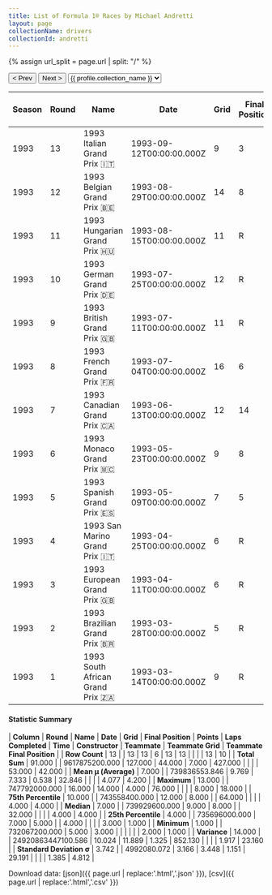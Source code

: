```yaml
---
title: List of Formula 1® Races by Michael Andretti
layout: page
collectionName: drivers
collectionId: andretti
---
```


{% assign url_split = page.url | split: "/" %}
<div id="collection-navigation">
<button onclick="selector.options[selector.selectedIndex-1].value && (window.location = selector.options[selector.selectedIndex-1].value);">&lt; Prev</button>
<button onclick="selector.options[selector.selectedIndex+1].value && (window.location = selector.options[selector.selectedIndex+1].value);">Next &gt;</button>
<select id="selector" onchange="this.options[this.selectedIndex].value && (window.location = this.options[this.selectedIndex].value);">
  {% for collectionId in site.data[page.collectionName].refs %}
    {% if collectionId == page.collectionId %}
      {% assign selected = "selected" %}
    {% else %}
      {% assign selected = "" %}
    {% endif %}
    {% assign profile = site.data[page.collectionName][collectionId].profile %}
    <option value="/f1/{{ page.collectionName }}/{{ collectionId }}/{{ url_split[4] }}" {{ selected }}>{{ profile.collection_name }}</option>
  {% endfor %}
</select>
</div>

| Season | Round | Name | Date | Grid | Final Position | Points | Laps Completed | Time | Constructor | Teammate | Teammate Grid | Teammate Final Position |
|--|--|--|--|--|--|--|--|--|--|--|--|--|
| 1993 | 13 | 1993 Italian Grand Prix 🇮🇹 | 1993-09-12T00:00:00.000Z | 9 | 3 | 4.0 | 52 |   | McLaren 🇬🇧 | [Ayrton Senna 🇧🇷](/f1/drivers/senna) | 4 | R |
| 1993 | 12 | 1993 Belgian Grand Prix 🇧🇪 | 1993-08-29T00:00:00.000Z | 14 | 8 | 0.0 | 43 |   | McLaren 🇬🇧 | [Ayrton Senna 🇧🇷](/f1/drivers/senna) | 5 | 4 |
| 1993 | 11 | 1993 Hungarian Grand Prix 🇭🇺 | 1993-08-15T00:00:00.000Z | 11 | R | 0.0 | 15 |   | McLaren 🇬🇧 | [Ayrton Senna 🇧🇷](/f1/drivers/senna) | 4 | R |
| 1993 | 10 | 1993 German Grand Prix 🇩🇪 | 1993-07-25T00:00:00.000Z | 12 | R | 0.0 | 4 |   | McLaren 🇬🇧 | [Ayrton Senna 🇧🇷](/f1/drivers/senna) | 4 | 4 |
| 1993 | 9 | 1993 British Grand Prix 🇬🇧 | 1993-07-11T00:00:00.000Z | 11 | R | 0.0 | 0 |   | McLaren 🇬🇧 | [Ayrton Senna 🇧🇷](/f1/drivers/senna) | 4 | 5 |
| 1993 | 8 | 1993 French Grand Prix 🇫🇷 | 1993-07-04T00:00:00.000Z | 16 | 6 | 1.0 | 71 |   | McLaren 🇬🇧 | [Ayrton Senna 🇧🇷](/f1/drivers/senna) | 5 | 4 |
| 1993 | 7 | 1993 Canadian Grand Prix 🇨🇦 | 1993-06-13T00:00:00.000Z | 12 | 14 | 0.0 | 66 |   | McLaren 🇬🇧 | [Ayrton Senna 🇧🇷](/f1/drivers/senna) | 8 | 18 |
| 1993 | 6 | 1993 Monaco Grand Prix 🇲🇨 | 1993-05-23T00:00:00.000Z | 9 | 8 | 0.0 | 76 |   | McLaren 🇬🇧 | [Ayrton Senna 🇧🇷](/f1/drivers/senna) | 3 | 1 |
| 1993 | 5 | 1993 Spanish Grand Prix 🇪🇸 | 1993-05-09T00:00:00.000Z | 7 | 5 | 2.0 | 64 |   | McLaren 🇬🇧 | [Ayrton Senna 🇧🇷](/f1/drivers/senna) | 3 | 2 |
| 1993 | 4 | 1993 San Marino Grand Prix 🇮🇹 | 1993-04-25T00:00:00.000Z | 6 | R | 0.0 | 32 |   | McLaren 🇬🇧 | [Ayrton Senna 🇧🇷](/f1/drivers/senna) | 4 | R |
| 1993 | 3 | 1993 European Grand Prix 🇬🇧 | 1993-04-11T00:00:00.000Z | 6 | R | 0.0 | 0 |   | McLaren 🇬🇧 | [Ayrton Senna 🇧🇷](/f1/drivers/senna) | 4 | 1 |
| 1993 | 2 | 1993 Brazilian Grand Prix 🇧🇷 | 1993-03-28T00:00:00.000Z | 5 | R | 0.0 | 0 |   | McLaren 🇬🇧 | [Ayrton Senna 🇧🇷](/f1/drivers/senna) | 3 | 1 |
| 1993 | 1 | 1993 South African Grand Prix 🇿🇦 | 1993-03-14T00:00:00.000Z | 9 | R | 0.0 | 4 |   | McLaren 🇬🇧 | [Ayrton Senna 🇧🇷](/f1/drivers/senna) | 2 | 2 |

#### Statistic Summary

| **Column** | **Round** | **Name** | **Date** | **Grid** | **Final Position** | **Points** | **Laps Completed** | **Time** | **Constructor** | **Teammate** | **Teammate Grid** | **Teammate Final Position** |
| **Row Count** | 13 |  | 13 | 13 | 6 | 13 | 13 |  |  |  | 13 | 10 |
| **Total Sum** | 91.000 |  | 9617875200.000 | 127.000 | 44.000 | 7.000 | 427.000 |  |  |  | 53.000 | 42.000 |
| **Mean μ (Average)** | 7.000 |  | 739836553.846 | 9.769 | 7.333 | 0.538 | 32.846 |  |  |  | 4.077 | 4.200 |
| **Maximum** | 13.000 |  | 747792000.000 | 16.000 | 14.000 | 4.000 | 76.000 |  |  |  | 8.000 | 18.000 |
| **75th Percentile** | 10.000 |  | 743558400.000 | 12.000 | 8.000 |  | 64.000 |  |  |  | 4.000 | 4.000 |
| **Median** | 7.000 |  | 739929600.000 | 9.000 | 8.000 |  | 32.000 |  |  |  | 4.000 | 4.000 |
| **25th Percentile** | 4.000 |  | 735696000.000 | 7.000 | 5.000 |  | 4.000 |  |  |  | 3.000 | 1.000 |
| **Minimum** | 1.000 |  | 732067200.000 | 5.000 | 3.000 |  |  |  |  |  | 2.000 | 1.000 |
| **Variance** | 14.000 |  | 24920863447100.586 | 10.024 | 11.889 | 1.325 | 852.130 |  |  |  | 1.917 | 23.160 |
| **Standard Deviation σ** | 3.742 |  | 4992080.072 | 3.166 | 3.448 | 1.151 | 29.191 |  |  |  | 1.385 | 4.812 |

Download data: [json]({{ page.url | replace:'.html','.json' }}), [csv]({{ page.url | replace:'.html','.csv' }})
